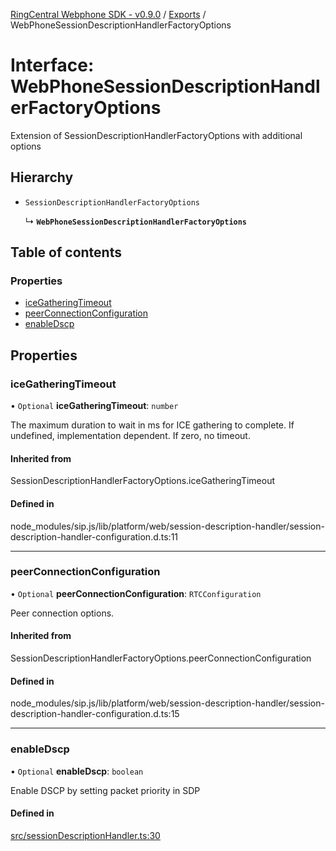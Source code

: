 [RingCentral Webphone SDK - v0.9.0](../README.md) / [Exports](../modules.md) / WebPhoneSessionDescriptionHandlerFactoryOptions

# Interface: WebPhoneSessionDescriptionHandlerFactoryOptions

Extension of SessionDescriptionHandlerFactoryOptions with additional options

## Hierarchy

- `SessionDescriptionHandlerFactoryOptions`

  ↳ **`WebPhoneSessionDescriptionHandlerFactoryOptions`**

## Table of contents

### Properties

- [iceGatheringTimeout](WebPhoneSessionDescriptionHandlerFactoryOptions.md#icegatheringtimeout)
- [peerConnectionConfiguration](WebPhoneSessionDescriptionHandlerFactoryOptions.md#peerconnectionconfiguration)
- [enableDscp](WebPhoneSessionDescriptionHandlerFactoryOptions.md#enabledscp)

## Properties

### iceGatheringTimeout

• `Optional` **iceGatheringTimeout**: `number`

The maximum duration to wait in ms for ICE gathering to complete.
If undefined, implementation dependent.
If zero, no timeout.

#### Inherited from

SessionDescriptionHandlerFactoryOptions.iceGatheringTimeout

#### Defined in

node_modules/sip.js/lib/platform/web/session-description-handler/session-description-handler-configuration.d.ts:11

___

### peerConnectionConfiguration

• `Optional` **peerConnectionConfiguration**: `RTCConfiguration`

Peer connection options.

#### Inherited from

SessionDescriptionHandlerFactoryOptions.peerConnectionConfiguration

#### Defined in

node_modules/sip.js/lib/platform/web/session-description-handler/session-description-handler-configuration.d.ts:15

___

### enableDscp

• `Optional` **enableDscp**: `boolean`

Enable DSCP by setting packet priority in SDP

#### Defined in

[src/sessionDescriptionHandler.ts:30](https://github.com/nerdchacha/ringcentral-web-phone/blob/ee23853/src/sessionDescriptionHandler.ts#L30)
